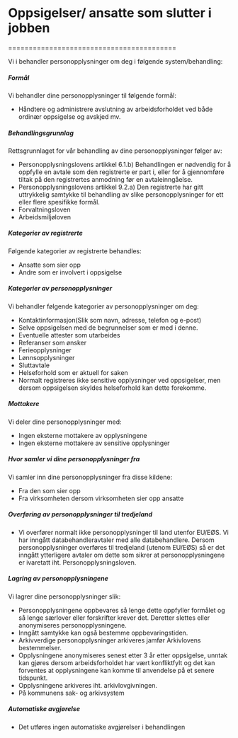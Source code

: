 # Oppsigelser/ ansatte som slutter i jobben

=========================================

  

Vi i behandler personopplysninger om deg i følgende system/behandling:

  

##### Formål

Vi behandler dine personopplysninger til følgende formål:

*   Håndtere og administrere avslutning av arbeidsforholdet ved både ordinær oppsigelse og avskjed mv.

##### Behandlingsgrunnlag

Rettsgrunnlaget for vår behandling av dine personopplysninger følger av:

*   Personopplysningslovens artikkel 6.1.b) Behandlingen er nødvendig for å oppfylle en avtale som den registrerte er part i, eller for å gjennomføre tiltak på den registrertes anmodning før en avtaleinngåelse.
*   Personopplysningslovens artikkel 9.2.a) Den registrerte har gitt uttrykkelig samtykke til behandling av slike personopplysninger for ett eller flere spesifikke formål.
*   Forvaltningsloven
*   Arbeidsmiljøloven

##### Kategorier av registrerte

Følgende kategorier av registrerte behandles:

*   Ansatte som sier opp
*   Andre som er involvert i oppsigelse

##### Kategorier av personopplysninger

Vi behandler følgende kategorier av personopplysninger om deg:

*   Kontaktinformasjon(Slik som navn, adresse, telefon og e-post)
*   Selve oppsigelsen med de begrunnelser som er med i denne.
*   Eventuelle attester som utarbeides
*   Referanser som ønsker
*   Ferieopplysninger
*   Lønnsopplysninger
*   Sluttavtale
*   Helseforhold som er aktuell for saken
*   Normalt registreres ikke sensitive opplysninger ved oppsigelser, men dersom oppsigelsen skyldes helseforhold kan dette forekomme.

##### Mottakere

Vi deler dine personopplysninger med:

*   Ingen eksterne mottakere av opplysningene
*   Ingen eksterne mottakere av sensitive opplysninger

##### Hvor samler vi dine personopplysninger fra

Vi samler inn dine personopplysninger fra disse kildene:

*   Fra den som sier opp
*   Fra virksomheten dersom virksomheten sier opp ansatte

##### Overføring av personopplysninger til tredjeland

*   Vi overfører normalt ikke personopplysninger til land utenfor EU/EØS. Vi har inngått databehandleravtaler med alle databehandlere. Dersom personopplysninger overføres til tredjeland (utenom EU/EØS) så er det inngått ytterligere avtaler om dette som sikrer at personopplysningene er ivaretatt iht. Personopplysningsloven.

##### Lagring av personopplysningene

Vi lagrer dine personopplysninger slik:

*   Personopplysningene oppbevares så lenge dette oppfyller formålet og så lenge særlover eller forskrifter krever det. Deretter slettes eller anonymiseres personopplysningene.
*   Inngått samtykke kan også bestemme oppbevaringstiden.
*   Arkivverdige personopplysninger arkiveres jamfør Arkivlovens bestemmelser.
*   Opplysningene anonymiseres senest etter 3 år etter oppsigelse, unntak kan gjøres dersom arbeidsforholdet har vært konfliktfylt og det kan forventes at opplysningene kan komme til anvendelse på et senere tidspunkt.
*   Opplysningene arkiveres iht. arkivlovgivningen.
*   På kommunens sak- og arkivsystem

##### Automatiske avgjørelse

*   Det utføres ingen automatiske avgjørelser i behandlingen